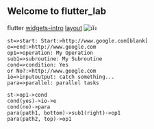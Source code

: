 ## Welcome to flutter_lab

flutter
[widgets-intro](https://flutter.dev/docs/development/ui/widgets-intro)
[layout](https://flutter.dev/docs/development/ui/layout)
![ผัง](https://flutter.dev/assets/ui/layout/sample-flutter-layout-46c76f6ab08f94fa4204469dbcf6548a968052af102ae5a1ae3c78bc24e0d915.png)

```flow
st=>start: Start:>http://www.google.com[blank]
e=>end:>http://www.google.com
op1=>operation: My Operation
sub1=>subroutine: My Subroutine
cond=>condition: Yes
or No?:>http://www.google.com
io=>inputoutput: catch something...
para=>parallel: parallel tasks

st->op1->cond
cond(yes)->io->e
cond(no)->para
para(path1, bottom)->sub1(right)->op1
para(path2, top)->op1
```
